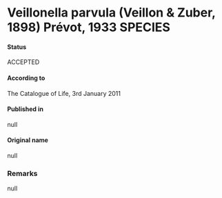 # Veillonella parvula (Veillon & Zuber, 1898) Prévot, 1933 SPECIES

#### Status
ACCEPTED

#### According to
The Catalogue of Life, 3rd January 2011

#### Published in
null

#### Original name
null

### Remarks
null
